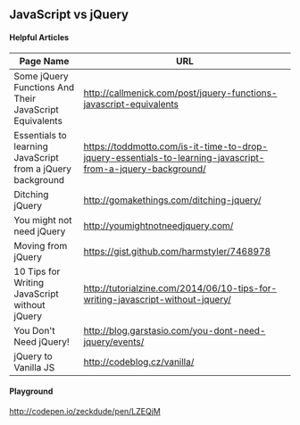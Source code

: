 ## JavaScript vs jQuery

#### Helpful Articles
| Page Name          | URL                                                                                        |
|---------------|---------------------------------------------------------------------------------------------------|
| Some jQuery Functions And Their JavaScript Equivalents | http://callmenick.com/post/jquery-functions-javascript-equivalents |
| Essentials to learning JavaScript from a jQuery background |        https://toddmotto.com/is-it-time-to-drop-jquery-essentials-to-learning-javascript-from-a-jquery-background/ |
| Ditching jQuery  | http://gomakethings.com/ditching-jquery/ |
| You might not need jQuery |  http://youmightnotneedjquery.com/ |
| Moving from jQuery | https://gist.github.com/harmstyler/7468978 |
| 10 Tips for Writing JavaScript without jQuery | http://tutorialzine.com/2014/06/10-tips-for-writing-javascript-without-jquery/ |
|  You Don't Need jQuery! | http://blog.garstasio.com/you-dont-need-jquery/events/ |
| jQuery to Vanilla JS | http://codeblog.cz/vanilla/ |

#### Playground
http://codepen.io/zeckdude/pen/LZEQjM
